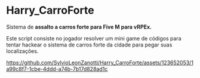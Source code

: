 # Harry_CarroForte
Sistema de **assalto a carros forte para Five M para vRPEx.**

Este script consiste no jogador resolver um mini game de códigos para tentar hackear o sistema de carros forte da cidade para pegar suas localizações.

https://github.com/SylvioLeonZanotti/Harry_CarroForte/assets/123652053/1a99c8f7-1cbe-4ddd-a74b-7b17d828ad1c

